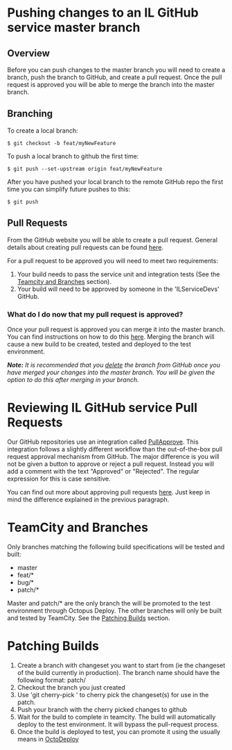 # Pushing changes to an IL GitHub service master branch
## Overview
Before you can push changes to the master branch you will need to create a branch, push the branch to GitHub, and create a pull request.  Once the pull request is approved you will be able to merge the branch into the master branch.

## Branching
To create a local branch:
```
$ git checkout -b feat/myNewFeature
```
To push a local branch to github the first time:
```
$ git push --set-upstream origin feat/myNewFeature
```
After you have pushed your local branch to the remote GitHub repo the first time you can simplify future pushes to this:
```
$ git push
```

## Pull Requests
From the GitHub website you will be able to create a pull request.  General details about creating pull requests can be found [here](https://help.github.com/articles/creating-a-pull-request/).

For a pull request to be approved you will need to meet two requirements:
1. Your build needs to pass the service unit and integration tests (See the [Teamcity and Branches](#teamcity-and-branches) section).
2. Your build will need to be approved by someone in the 'ILServiceDevs' GitHub.  

### What do I do now that my pull request is approved?
Once your pull request is approved you can merge it into the master branch.  You can find instructions on how to do this [here](https://help.github.com/articles/merging-a-pull-request/).  Merging the branch will cause a new build to be created, tested and deployed to the test environment.

_**Note:** It is recommended that you [delete](https://help.github.com/articles/deleting-unused-branches/) the branch from GitHub once you have merged your changes into the master branch.  You will be given the option to do this after merging in your branch._

# Reviewing IL GitHub service Pull Requests
Our GitHub repositories use an integration called [PullApprove](https://pullapprove.com).  This integration follows a slightly different workflow than the out-of-the-box pull request approval mechanism from GitHub.  The major difference is you will not be given a button to approve or reject a pull request.  Instead you will add a comment with the text "Approved" or "Rejected".  The regular expression for this is case sensitive.

You can find out more about approving pull requests [here](https://help.github.com/articles/approving-a-pull-request-with-required-reviews/).  Just keep in mind the difference explained in the previous paragraph.

# TeamCity and Branches
Only branches matching the following build specifications will be tested and built:
- master
- feat/*
- bug/*
- patch/*

Master and patch/* are the only branch the will be promoted to the test environment through Octopus Deploy.  The other branches will only be built and tested by TeamCity. See the [Patching Builds](#patching-builds) section.

# Patching Builds
1. Create a branch with changeset you want to start from (ie the changeset of the build currently in production).  The branch name should have the following format: patch/<patchName> 
2. Checkout the branch you just created
3. Use 'git cherry-pick <changeset>' to cherry pick the changeset(s) for use in the patch.
4. Push your branch with the cherry picked changes to github
5. Wait for the build to complete in teamcity.  The build will automatically deploy to the test environment.  It will bypass the pull-request process.
6. Once the build is deployed to test, you can promote it using the usually means in [OctoDeploy](http://octodeploy/app#/)
